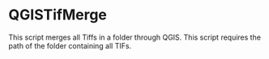 # QGISTifMerge
This script merges all Tiffs in a folder through QGIS. This script requires the path of the folder containing all TIFs.
